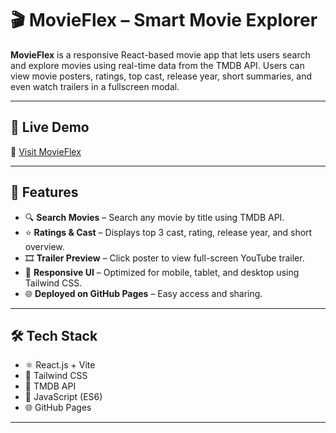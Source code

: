 # 🎬 MovieFlex – Smart Movie Explorer

**MovieFlex** is a responsive React-based movie app that lets users search and explore movies using real-time data from the TMDB API. Users can view movie posters, ratings, top cast, release year, short summaries, and even watch trailers in a fullscreen modal.

---

## 🚀 Live Demo

🔗 [Visit MovieFlex](https://akshay0dkd.github.io/MovieFlex/)

---

## 📌 Features

- 🔍 **Search Movies** – Search any movie by title using TMDB API.
- ⭐ **Ratings & Cast** – Displays top 3 cast, rating, release year, and short overview.
- 🎞 **Trailer Preview** – Click poster to view full-screen YouTube trailer.
- 📱 **Responsive UI** – Optimized for mobile, tablet, and desktop using Tailwind CSS.
- 🌐 **Deployed on GitHub Pages** – Easy access and sharing.

---

## 🛠 Tech Stack

- ⚛️ React.js + Vite
- 🎨 Tailwind CSS
- 🎥 TMDB API
- 🧠 JavaScript (ES6)
- 🌐 GitHub Pages

---



